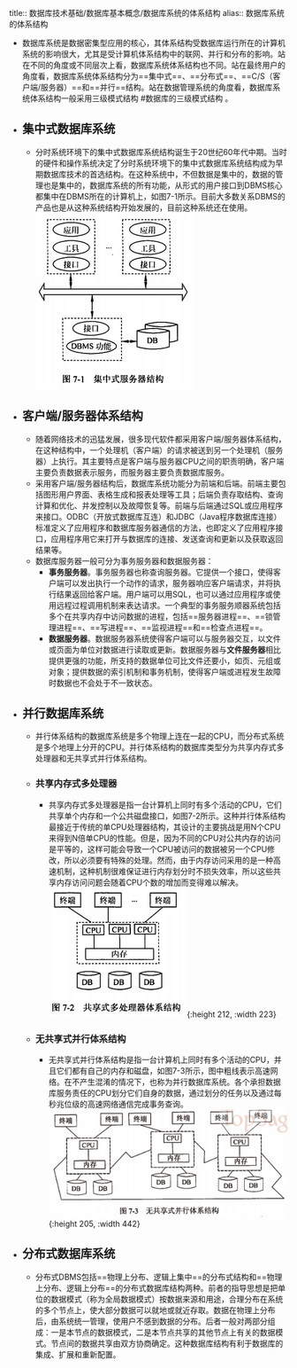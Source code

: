 title:: 数据库技术基础/数据库基本概念/数据库系统的体系结构
alias:: 数据库系统的体系结构

- 数据库系统是数据密集型应用的核心，其体系结构受数据库运行所在的计算机系统的影响很大，尤其是受计算机体系结构中的联网、并行和分布的影响。站在不同的角度或不同层次上看，数据库系统体系结构也不同。站在最终用户的角度看，数据库系统体系结构分为==集中式==、==分布式==、==C/S（客户端/服务器）==和==并行==结构。站在数据管理系统的角度看，数据库系统体系结构一般采用三级模式结构 #数据库的三级模式结构 。
- ## 集中式数据库系统
	- 分时系统环境下的集中式数据库系统结构诞生于20世纪60年代中期。当时的硬件和操作系统决定了分时系统环境下的集中式数据库系统结构成为早期数据库技术的首选结构。在这种系统中，不但数据是集中的，数据的管理也是集中的，数据库系统的所有功能，从形式的用户接口到DBMS核心都集中在DBMS所在的计算机上，如图7-1所示。目前大多数关系DBMS的产品也是从这种系统结构开始发展的，目前这种系统还在使用。
	  ![image.png](../assets/image_1649114492851_0.png)
- ## 客户端/服务器体系结构
	- 随着网络技术的迅猛发展，很多现代软件都采用客户端/服务器体系结构，在这种结构中，一个处理机（客户端）的请求被送到另一个处理机（服务器）上执行。其主要特点是客户端与服务器CPU之间的职责明确，客户端主要负责数据表示服务，而服务器主要负责数据库服务。
	- 采用客户端/服务器结构后，数据库系统功能分为前端和后端。前端主要包括图形用户界面、表格生成和报表处理等工具；后端负责存取结构、查询计算和优化、并发控制以及故障恢复等。前端与后端通过SQL或应用程序来接口。ODBC（开放式数据库互连）和JDBC（Java程序数据库连接）标准定义了应用程序和数据库服务器通信的方法，也即定义了应用程序接口，应用程序用它来打开与数据库的连接、发送查询和更新以及获取返回结果等。
	- 数据库服务器一般可分为事务服务器和数据服务器：
		- **事务服务器**。事务服务器也称查询服务器。它提供一个接口，使得客户端可以发出执行一个动作的请求，服务器响应客户端请求，并将执行结果返回给客户端。用户端可以用SQL，也可以通过应用程序或使用远程过程调用机制来表达请求。一个典型的事务服务顺器系统包括多个在共享内存中访问数据的进程，包括==服务器进程==、==锁管理进程==、==写进程==、==监视进程==和==检查点进程==。
		- **数据服务器**。数据服务器系统使得客户端可以与服务器交互，以文件或页面为单位对数据进行读取或更新。数据服务器与**文件服务器**相比提供更强的功能，所支持的数据单位可比文件还要小，如页、元组或对象；提供数据的索引机制和事务机制，使得客户端或进程发生故障时数据也不会处于不一致状态。
- ## 并行数据库系统
	- 并行体系结构的数据库系统是多个物理上连在一起的CPU，而分布式系统是多个地理上分开的CPU。并行体系结构的数据库类型分为共享内存式多处理器和无共享式并行体系结构。
	- ### 共享内存式多处理器
		- 共享内存式多处理器是指一台计算机上同时有多个活动的CPU，它们共享单个内存和一个公共磁盘接口，如图7-2所示。这种并行体系结构最接近于传统的单CPU处理器结构，其设计的主要挑战是用N个CPU来得到N倍单CPU的性能。但是，因为不同的CPU对公共内存的访问是平等的，这样可能会导致一个CPU被访问的数据被另一个CPU修改，所以必须要有特殊的处理。然而，由于内存访问采用的是一种高速机制，这种机制很难保证进行内存划分时不损失效率，所以这些共享内存访问问题会随着CPU个数的增加而变得难以解决。
		  ![image.png](../assets/image_1649114597417_0.png){:height 212, :width 223}
	- ### 无共享式并行体系结构
		- 无共享式并行体系结构是指一台计算机上同时有多个活动的CPU，并且它们都有自己的内存和磁盘，如图7-3所示，图中粗线表示高速网络。在不产生混淆的情况下，也称为并行数据库系统。各个承担数据库服务责任的CPU划分它们自身的数据，通过划分的任务以及通过每秒兆位级的高速网络通信完成事务查询。
		  ![image.png](../assets/image_1649114619167_0.png){:height 205, :width 442}
- ## 分布式数据库系统
	- 分布式DBMS包括==物理上分布、逻辑上集中==的分布式结构和==物理上分布、逻辑上分布==的分布式数据库结构两种。前者的指导思想是把单位的数据模式（称为全局数据模式）按数据来源和用途，合理分布在系统的多个节点上，使大部分数据可以就地或就近存取。数据在物理上分布后，由系统统一管理，使用户不感到数据的分布。后者一般对两部分组成：一是本节点的数据模式，二是本节点共享的其他节点上有关的数据模式。节点间的数据共享由双方协商确定。这种数据库结构有利于数据库的集成、扩展和重新配置。